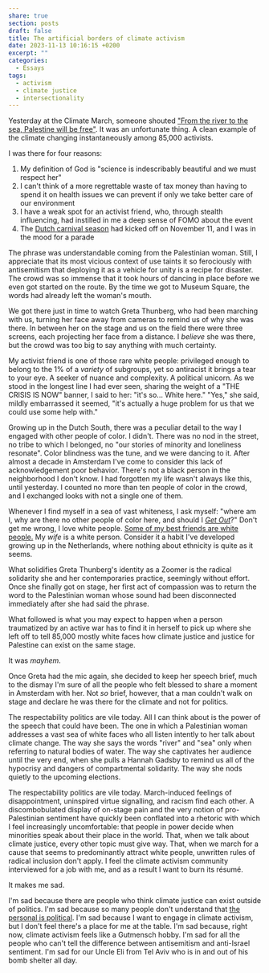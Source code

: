```yaml
---
share: true
section: posts
draft: false
title: The artificial borders of climate activism
date: 2023-11-13 10:16:15 +0200
excerpt: ""
categories:
  - Essays
tags:
  - activism
  - climate justice
  - intersectionality
---
```


Yesterday at the Climate March, someone shouted ["From the river to the sea, Palestine will be free"](https://en.wikipedia.org/wiki/From_the_river_to_the_sea#Criticism). It was an unfortunate thing. A clean example of the climate changing instantaneously among 85,000 activists.

I was there for four reasons:

1. My definition of God is "science is indescribably beautiful and we must respect her"
2. I can't think of a more regrettable waste of tax money than having to spend it on health issues we can prevent if only we take better care of our environment
3. I have a weak spot for an activist friend, who, through stealth influencing, had instilled in me a deep sense of FOMO about the event
4. The [Dutch carnival season](https://en.wikipedia.org/wiki/Carnival_in_the_Netherlands) had kicked off on November 11, and I was in the mood for a parade

The phrase was understandable coming from the Palestinian woman. Still, I appreciate that its most vicious context of use taints it so ferociously with antisemitism that deploying it as a vehicle for unity is a recipe for disaster. The crowd was so immense that it took hours of dancing in place before we even got started on the route. By the time we got to Museum Square, the words had already left the woman's mouth.

We got there just in time to watch Greta Thunberg, who had been marching with us, turning her face away from cameras to remind us of why she was there. In between her on the stage and us on the field there were three screens, each projecting her face from a distance. I _believe_ she was there, but the crowd was too big to say anything with much certainty.

My activist friend is one of those rare white people: privileged enough to belong to the 1% of a _variety_ of subgroups, yet so antiracist it brings a tear to your eye. A seeker of nuance and complexity. A political unicorn. As we stood in the longest line I had ever seen, sharing the weight of a "THE CRISIS IS NOW" banner, I said to her: "it's so... White here." "Yes," she said, mildly embarrassed it seemed, "it's actually a huge problem for us that we could use some help with."

Growing up in the Dutch South, there was a peculiar detail to the way I engaged with other people of color. I didn't. There was no nod in the street, no tribe to which I belonged, no "our stories of minority and loneliness resonate". Color blindness was the tune, and we were dancing to it. After almost a decade in Amsterdam I've come to consider this lack of acknowledgement poor behavior. There's not a black person in the neighborhood I don't know. I had forgotten my life wasn't always like this, until yesterday. I counted no more than ten people of color in the crowd, and I exchanged looks with not a single one of them.

Whenever I find myself in a sea of vast whiteness, I ask myself: "where am I, why are there no other people of color here, and should I [_Get Out_](https://www.imdb.com/title/tt5052448/)?" Don't get me wrong, I love white people. [Some of my best friends are white people.](https://tvtropes.org/pmwiki/pmwiki.php/Main/SomeOfMyBestFriendsAreX) My _wife_ is a white person. Consider it a habit I've developed growing up in the Netherlands, where nothing about ethnicity is quite as it seems.

What solidifies Greta Thunberg's identity as a Zoomer is the radical solidarity she and her contemporaries practice, seemingly without effort. Once she finally got on stage, her first act of compassion was to return the word to the Palestinian woman whose sound had been disconnected immediately after she had said the phrase.

What followed is what you may expect to happen when a person traumatized by an active war has to find it in herself to pick up where she left off to tell 85,000 mostly white faces how climate justice and justice for Palestine can exist on the same stage.

It was _mayhem_.

Once Greta had the mic again, she decided to keep her speech brief, much to the dismay I'm sure of all the people who felt blessed to share a moment in Amsterdam with her. Not _so_ brief, however, that a man couldn't walk on stage and declare he was there for the climate and not for politics.

The respectability politics are vile today. All I can think about is the power of the speech that could have been. The one in which a Palestinian woman addresses a vast sea of white faces who all listen intently to her talk about climate change. The way she says the words "river" and "sea" only when referring to natural bodies of water. The way she captivates her audience until the very end, when she pulls a Hannah Gadsby to remind us all of the hypocrisy and dangers of compartmental solidarity. The way she nods quietly to the upcoming elections.

The respectability politics are vile today. March-induced feelings of disappointment, uninspired virtue signalling, and racism find each other. A discombobulated display of on-stage pain and the very notion of pro-Palestinian sentiment have quickly been conflated into a rhetoric with which I feel increasingly uncomfortable: that people in power decide when minorities speak about their place in the world. That, when we talk about climate justice, every other topic must give way. That, when we march for a cause that seems to predominantly attract white people, unwritten rules of radical inclusion don't apply. I feel the climate activism community interviewed for a job with me, and as a result I want to burn its résumé.

It makes me sad.

I'm sad because there are people who think climate justice can exist outside of politics. I'm sad because so many people don't understand that [the personal is political](https://en.wikipedia.org/wiki/The_personal_is_political). I'm sad because I want to engage in climate activism, but I don't feel there's a place for me at the table. I'm sad because, right now, climate activism feels like a Gutmensch hobby. I'm sad for all the people who can't tell the difference between antisemitism and anti-Israel sentiment. I'm sad for our Uncle Eli from Tel Aviv who is in and out of his bomb shelter all day.
